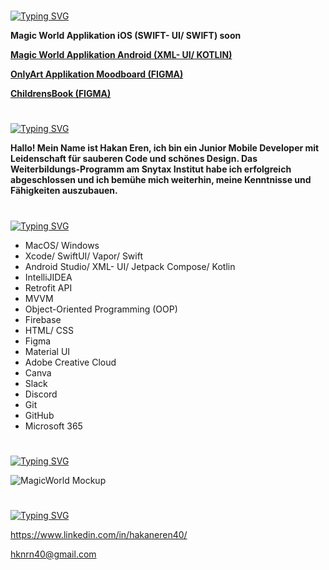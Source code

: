 #

[![Typing SVG](https://readme-typing-svg.demolab.com?font=Silkscreen&size=29&pause=1000&color=A35213&repeat=false&width=435&lines=Meine+Projekte)](https://git.io/typing-svg)

**Magic World Applikation iOS (SWIFT- UI/ SWIFT) soon** 

[**Magic World Applikation Android (XML- UI/ KOTLIN)**](https://github.com/HakanSyntax/MagicWorldAndroid)

[**OnlyArt Applikation Moodboard (FIGMA)**](https://github.com/HakanSyntax/Moodboard)

[**ChildrensBook (FIGMA)**](https://github.com/HakanSyntax/ChildrensBook)

#

[![Typing SVG](https://readme-typing-svg.demolab.com?font=Silkscreen&size=29&pause=1000&color=A35213&repeat=false&width=435&lines=%C3%BCber+mich)](https://git.io/typing-svg)

**Hallo! Mein Name ist Hakan Eren, ich bin ein Junior Mobile Developer mit Leidenschaft für sauberen Code und schönes Design. Das Weiterbildungs-Programm am Snytax Institut habe ich erfolgreich abgeschlossen und ich bemühe mich weiterhin, meine Kenntnisse und Fähigkeiten auszubauen.**

#

[![Typing SVG](https://readme-typing-svg.demolab.com?font=Silkscreen&size=29&pause=1000&color=A35213&repeat=false&width=435&lines=Tech+stack)](https://git.io/typing-svg)

- MacOS/ Windows
- Xcode/ SwiftUI/ Vapor/ Swift
- Android Studio/ XML- UI/ Jetpack Compose/ Kotlin
- IntelliJIDEA
- Retrofit API
- MVVM
- Object-Oriented Programming (OOP)
- Firebase
- HTML/ CSS
- Figma
- Material UI 
- Adobe Creative Cloud
- Canva
- Slack
- Discord
- Git
- GitHub 
- Microsoft 365

#

[![Typing SVG](https://readme-typing-svg.demolab.com?font=Silkscreen&size=29&pause=1000&color=A35213&repeat=false&width=435&lines=Manxot)](https://git.io/typing-svg)

![MagicWorld Mockup](MockupFile.jpg) 

#

[![Typing SVG](https://readme-typing-svg.demolab.com?font=Silkscreen&size=29&pause=1000&color=A35213&repeat=false&width=435&lines=kontakt)](https://git.io/typing-svg)

https://www.linkedin.com/in/hakaneren40/


hknrn40@gmail.com



